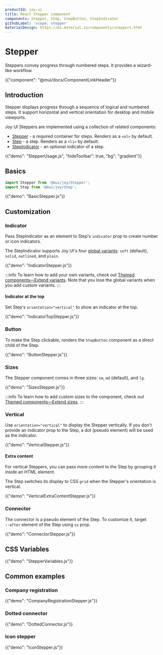 ```yaml
---
productId: joy-ui
title: React Stepper component
components: Stepper, Step, StepButton, StepIndicator
githubLabel: 'scope: stepper'
materialDesign: https://m1.material.io/components/steppers.html
---
```


# Stepper

<p class="description">Steppers convey progress through numbered steps. It provides a wizard-like workflow.</p>

{{"component": "@mui/docs/ComponentLinkHeader"}}

## Introduction

Stepper displays progress through a sequence of logical and numbered steps. It support horizontal and vertical orientation for desktop and mobile viewports.

Joy UI Steppers are implemented using a collection of related components:

- [Stepper](#basics) - a required container for steps. Renders as a `<ol>` by default.
- [Step](#basics) - a step. Renders as a `<li>` by default.
- [StepIndicator](#indicator) - an optional indicator of a step.

{{"demo": "StepperUsage.js", "hideToolbar": true, "bg": "gradient"}}

## Basics

```jsx
import Stepper from '@mui/joy/Stepper';
import Step from '@mui/joy/Step';
```

{{"demo": "BasicStepper.js"}}

## Customization

### Indicator

Pass StepIndicator as an element to Step's `indicator` prop to create number or icon indicators.

The StepIndicator supports Joy UI's four [global variants](/joy-ui/main-features/global-variants/): `soft` (default), `solid`, `outlined`, and `plain`.

{{"demo": "IndicatorStepper.js"}}

:::info
To learn how to add your own variants, check out [Themed components—Extend variants](/joy-ui/customization/themed-components/#extend-variants).
Note that you lose the global variants when you add custom variants.
:::

#### Indicator at the top

Set Step's `orientation="vertical"` to show an indicator at the top.

{{"demo": "IndicatorTopStepper.js"}}

### Button

To make the Step clickable, renders the `StepButton` component as a direct child of the Step.

{{"demo": "ButtonStepper.js"}}

### Sizes

The Stepper component comes in three sizes: `sm`, `md` (default), and `lg`.

{{"demo": "SizesStepper.js"}}

:::info
To learn how to add custom sizes to the component, check out [Themed components—Extend sizes](/joy-ui/customization/themed-components/#extend-sizes).
:::

### Vertical

Use `orientation="vertical"` to display the Stepper vertically. If you don't provide an indicator prop to the Step, a dot (pseudo element) will be used as the indicator.

{{"demo": "VerticalStepper.js"}}

#### Extra content

For vertical Steppers, you can pass more content to the Step by grouping it inside an HTML element.

The Step switches its display to CSS `grid` when the Stepper's orientation is vertical.

{{"demo": "VerticalExtraContentStepper.js"}}

### Connector

The connector is a pseudo element of the Step. To customize it, target `::after` element of the Step using `sx` prop.

{{"demo": "ConnectorStepper.js"}}

## CSS Variables

{{"demo": "StepperVariables.js"}}

## Common examples

### Company registration

{{"demo": "CompanyRegistrationStepper.js"}}

### Dotted connector

{{"demo": "DottedConnector.js"}}

### Icon stepper

{{"demo": "IconStepper.js"}}
